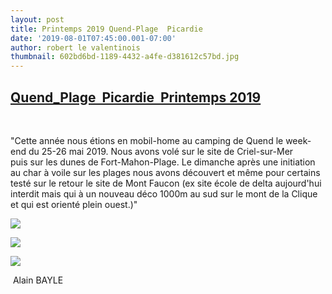 ```yaml
---
layout: post
title: Printemps 2019 Quend-Plage  Picardie
date: '2019-08-01T07:45:00.001-07:00'
author: robert le valentinois
thumbnail: 602bd6bd-1189-4432-a4fe-d381612c57bd.jpg
---
```

## [Quend\_Plage&nbsp; Picardie&nbsp; Printemps 2019](468dd2f3-1b1f-49a1-8b8e-eaf01a563c9f.jpg)

&nbsp;

  

 "Cette année nous étions en mobil-home au camping de Quend le week-end du 25-26 mai 2019. Nous avons volé sur le site de Criel-sur-Mer puis&nbsp;sur les dunes de Fort-Mahon-Plage. Le dimanche après une initiation au char à voile sur les plages nous avons découvert et même pour certains testé sur le retour le site de Mont Faucon (ex site école de delta aujourd'hui interdit mais qui à un nouveau déco 1000m au sud sur le mont de la Clique et qui est orienté plein ouest.)"

  

 ![](30da518c-5743-4c72-a1b2-48c54fdb6f14.jpg)
  

[![](6fbfcc42-b8de-487b-83aa-0302b56d4512.jpg)](8e3296d2-8859-4291-bcd9-61ffeccf1194.jpg)
  

[![](ddb2de06-36c8-46cb-9d65-e3b0c8889f90.jpg)](abda382e-9b7b-4e47-8326-8e4d373362bd.jpg)

&nbsp;Alain BAYLE
